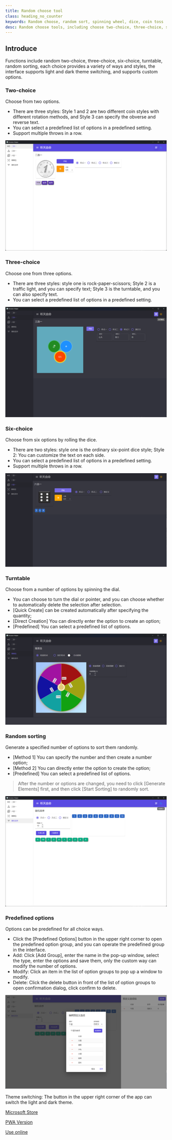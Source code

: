 ```yaml
---
title: Random choose tool
class: heading_no_counter
keywords: Random choose, random sort, spinning wheel, dice, coin toss
desc: Random choose tools, including choose two-choice, three-choice, six-choice, turntable, random sorting, etc
---
```


## Introduce
Functions include random two-choice, three-choice, six-choice, turntable, random sorting, each choice provides a variety of ways and styles, the interface supports light and dark theme switching, and supports custom options.

### Two-choice
Choose from two options.
* There are three styles: Style 1 and 2 are two different coin styles with different rotation methods, and Style 3 can specify the obverse and reverse text.
* You can select a predefined list of options in a predefined setting.
* Support multiple throws in a row.

![](../assets/images/UsefulTools/choose1.png)

### Three-choice
Choose one from three options.
* There are three styles: style one is rock-paper-scissors; Style 2 is a traffic light, and you can specify text; Style 3 is the turntable, and you can also specify text.
* You can select a predefined list of options in a predefined setting.

![](../assets/images/UsefulTools/choose2.png)

### Six-choice
Choose from six options by rolling the dice.
* There are two styles: style one is the ordinary six-point dice style; Style 2: You can customize the text on each side.
* You can select a predefined list of options in a predefined setting.
* Support multiple throws in a row.

![](../assets/images/UsefulTools/choose5.png)

### Turntable
Choose from a number of options by spinning the dial.
* You can choose to turn the dial or pointer, and you can choose whether to automatically delete the selection after selection.
* [Quick Create] can be created automatically after specifying the quantity;
* [Direct Creation] You can directly enter the option to create an option;
* [Predefined] You can select a predefined list of options.

![](../assets/images/UsefulTools/choose3.png)

### Random sorting
Generate a specified number of options to sort them randomly.
* [Method 1] You can specify the number and then create a number option;
* [Method 2] You can directly enter the option to create the option;
* [Predefined] You can select a predefined list of options.
> After the number or options are changed, you need to click [Generate Elements] first, and then click [Start Sorting] to randomly sort.

![](../assets/images/UsefulTools/choose4.png)

### Predefined options
Options can be predefined for all choice ways.
* Click the [Predefined Options] button in the upper right corner to open the predefined option group, and you can operate the predefined group in the interface.
* Add: Click [Add Group], enter the name in the pop-up window, select the type, enter the options and save them, only the custom way can modify the number of options.
* Modify: Click an item in the list of option groups to pop up a window to modify.
* Delete: Click the delete button in front of the list of option groups to open confirmation dialog, click confirm to delete.

![](../assets/images/UsefulTools/choose6.png)

Theme switching: The button in the upper right corner of the app can switch the light and dark theme.

[Microsoft Store](https://apps.microsoft.com/detail/9N2S39RTRPB6)

[PWA Version](https://apps.microsoft.com/detail/9PMKD8SSQZH7)

[Use online](https://makedecision.azurewebsites.net)